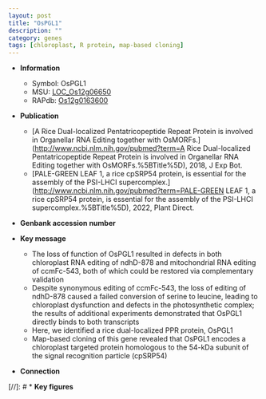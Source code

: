 ```yaml
---
layout: post
title: "OsPGL1"
description: ""
category: genes
tags: [chloroplast, R protein, map-based cloning]
---
```


* **Information**  
    + Symbol: OsPGL1  
    + MSU: [LOC_Os12g06650](http://rice.uga.edu/cgi-bin/ORF_infopage.cgi?orf=LOC_Os12g06650)  
    + RAPdb: [Os12g0163600](https://rapdb.dna.affrc.go.jp/locus/?name=Os12g0163600)  

* **Publication**  
    + [A Rice Dual-localized Pentatricopeptide Repeat Protein is involved in Organellar RNA Editing together with OsMORFs.](http://www.ncbi.nlm.nih.gov/pubmed?term=A Rice Dual-localized Pentatricopeptide Repeat Protein is involved in Organellar RNA Editing together with OsMORFs.%5BTitle%5D), 2018, J Exp Bot.
    + [PALE-GREEN LEAF 1, a rice cpSRP54 protein, is essential for the assembly of the PSI-LHCI supercomplex.](http://www.ncbi.nlm.nih.gov/pubmed?term=PALE-GREEN LEAF 1, a rice cpSRP54 protein, is essential for the assembly of the PSI-LHCI supercomplex.%5BTitle%5D), 2022, Plant Direct.

* **Genbank accession number**  

* **Key message**  
    + The loss of function of OsPGL1 resulted in defects in both chloroplast RNA editing of ndhD-878 and mitochondrial RNA editing of ccmFc-543, both of which could be restored via complementary validation
    + Despite synonymous editing of ccmFc-543, the loss of editing of ndhD-878 caused a failed conversion of serine to leucine, leading to chloroplast dysfunction and defects in the photosynthetic complex; the results of additional experiments demonstrated that OsPGL1 directly binds to both transcripts
    + Here, we identified a rice dual-localized PPR protein, OsPGL1
    + Map-based cloning of this gene revealed that OsPGL1 encodes a chloroplast targeted protein homologous to the 54-kDa subunit of the signal recognition particle (cpSRP54)

* **Connection**  

[//]: # * **Key figures**  


